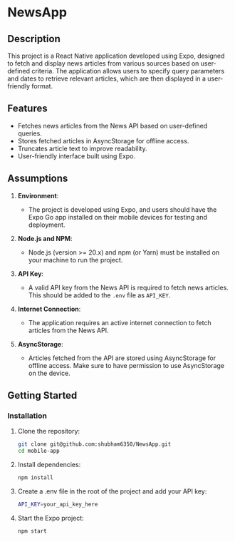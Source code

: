 # NewsApp

## Description

This project is a React Native application developed using Expo, designed to fetch and display news articles from various sources based on user-defined criteria. The application allows users to specify query parameters and dates to retrieve relevant articles, which are then displayed in a user-friendly format.

## Features

- Fetches news articles from the News API based on user-defined queries.
- Stores fetched articles in AsyncStorage for offline access.
- Truncates article text to improve readability.
- User-friendly interface built using Expo.

## Assumptions

1. **Environment**:

   - The project is developed using Expo, and users should have the Expo Go app installed on their mobile devices for testing and deployment.

2. **Node.js and NPM**:

   - Node.js (version >= 20.x) and npm (or Yarn) must be installed on your machine to run the project.

3. **API Key**:

   - A valid API key from the News API is required to fetch news articles. This should be added to the `.env` file as `API_KEY`.

4. **Internet Connection**:

   - The application requires an active internet connection to fetch articles from the News API.

5. **AsyncStorage**:
   - Articles fetched from the API are stored using AsyncStorage for offline access. Make sure to have permission to use AsyncStorage on the device.

## Getting Started

### Installation

1. Clone the repository:
   ```bash
   git clone git@github.com:shubham6350/NewsApp.git
   cd mobile-app
   ```
2. Install dependencies:
   ```bash
   npm install
   ```
3. Create a .env file in the root of the project and add your API key:
   ```bash
   API_KEY=your_api_key_here
   ```
4. Start the Expo project:
   ```bash
   npm start
   ```
